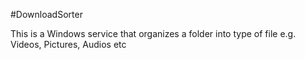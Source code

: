 #DownloadSorter

This is a Windows service that organizes a folder into type of file e.g. Videos, Pictures, Audios etc

